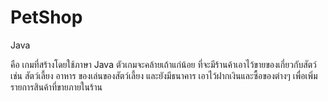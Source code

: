 # PetShop
Java 

คือ เกมที่สร้างโดยใช้ภาษา Java ตัวเกมจะคล้ายเถ้าแก่น้อย ที่จะมีร้านค้าเอาไว้ขายของเกี่ยวกับสัตว์เช่น สัตว์เลี้ยง อาหาร ของเล่นของสัตว์เลี้ยง
และยังมีธนาคาร เอาไว้ฝากเงินและซื้อของต่างๆ เพื่อเพิ่มรายการสินค้าที่ขายภายในร้าน
